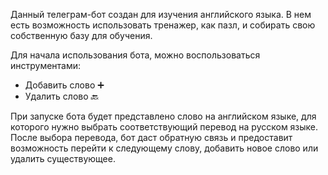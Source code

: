 Данный телеграм-бот создан для изучения английского языка. В нем есть возможность использовать тренажер, как пазл, и собирать свою собственную базу для обучения. 

Для начала использования бота, можно воспользоваться инструментами:
- Добавить слово ➕
- Удалить слово 🔙

При запуске бота будет представлено слово на английском языке, для которого нужно выбрать соответствующий перевод на русском языке. После выбора перевода, бот даст обратную связь и предоставит возможность перейти к следующему слову, добавить новое слово или удалить существующее.